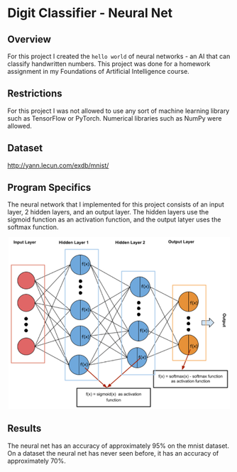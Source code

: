 # Digit Classifier - Neural Net

## Overview
For this project I created the `hello world` of neural networks - an AI that can classify handwritten numbers. This project was done for a homework assignment in my Foundations of Artificial Intelligence course.

## Restrictions
For this project I was not allowed to use any sort of machine learning library such as TensorFlow or PyTorch. Numerical libraries such as NumPy were allowed.

## Dataset
http://yann.lecun.com/exdb/mnist/

## Program Specifics
The neural network that I implemented for this project consists of an input layer, 2 hidden layers, and an output layer. The hidden layers use the sigmoid function as an activation function, and the output latyer uses the softmax function.

<p align="center">
  <img width="500px" src="res/neural_net_structure.PNG" alt="Sublime's custom image"/>
</p>

## Results
The neural net has an accuracy of approximately 95% on the mnist dataset. On a dataset the neural net has never seen before, it has an accuracy of approximately 70%.
